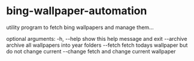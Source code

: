 # bing-wallpaper-automation

utility program to fetch bing wallpapers and manage them...

optional arguments:
  -h, --help  show this help message and exit
  --archive   archive all wallpapers into year folders
  --fetch     fetch todays wallpaper but do not change current
  --change    fetch and change current wallpaper
